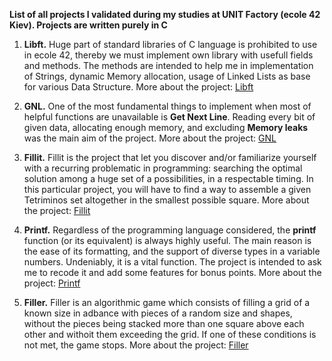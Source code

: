 **List of all projects I validated during my studies at UNIT Factory (ecole 42 Kiev). Projects are written purely in C**
1) **Libft.**
  Huge part of standard libraries of C language is prohibited to use in ecole 42, thereby we must implement own library with     usefull fields and methods. The methods are intended to help me in implementation of Strings, dynamic Memory allocation,       usage of Linked Lists as base for various Data Structure.
  More about the project: <a href="https://github.com/sakenism/Unit/blob/master/libft/libft.en.pdf" target="_blank">Libft</a>
  
2) **GNL.**
  One of the most fundamental things to implement when most of helpful functions are unavailable is **Get Next Line**. Reading   every bit of given data, allocating enough memory, and excluding **Memory leaks** was the main aim of the project.
  More about the project: <a href="https://github.com/sakenism/Unit/blob/master/gnl/get_next_line.en.pdf" target="_blank">GNL</a>

3) **Fillit.**
  Fillit is the project that let you discover and/or familiarize yourself with a recurring problematic in programming:           searching the optimal solution among a huge set of a possibilities, in a respectable timing. In this particular project, you   will have to find a way to assemble a given Tetriminos set altogether in the smallest possible square.
  More about the project: <a href="https://github.com/sakenism/Unit/blob/master/fillit/fillit.en.pdf" target="_blank">Fillit</a>
4) **Printf.**
  Regardless of the programming language considered, the **printf** function (or its equivalent) is always highly useful. The     main reason is the ease of its formatting, and the support of diverse types in a variable numbers. Undeniably, it is a vital   function. The project is intended to ask me to recode it and add some features for bonus points.
  More about the project: <a href="https://github.com/sakenism/Unit/blob/master/ft_printf/ft_printf.en.pdf" target="_blank">Printf</a>
5) **Filler.**
  Filler is an algorithmic game which consists of filling a grid of a known size in adbance with pieces of a random size and shapes, without the pieces being stacked more than one square above each other and withoit them exceeding the grid. If one of these conditions is not met, the game stops.
  More about the project: <a href="https://github.com/sakenism/Unit/blob/master/filler/filler.en.pdf" target="_blank">Filler</a>
